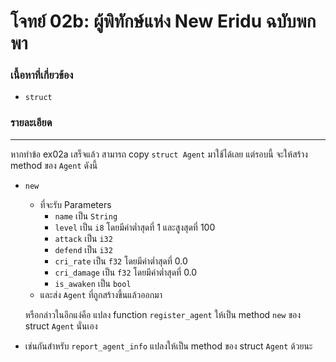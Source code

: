 # โจทย์ 02b: ผู้พิทักษ์แห่ง New Eridu ฉบับพกพา

### เนื้อหาที่เกี่ยวข้อง
- `struct`

### รายละเอียด

---
หากทำข้อ ex02a เสร็จแล้ว สามารถ copy `struct Agent` มาใช้ได้เลย แต่รอบนี้ จะให้สร้าง method ของ `Agent` ดังนี้
- `new`
    - ที่จะรับ Parameters
        - `name` เป็น `String`
        - `level` เป็น `i8` โดยมีค่าต่ำสุดที่ 1 และสูงสุดที่ 100
        - `attack` เป็น `i32`
        - `defend` เป็น `i32`
        - `cri_rate` เป็น `f32` โดยมีค่าต่ำสุดที่ 0.0
        - `cri_damage` เป็น `f32` โดยมีค่าต่ำสุดที่ 0.0
        - `is_awaken` เป็น `bool`
    - และส่ง `Agent` ที่ถูกสร้างขึ้นแล้วออกมา
    
    หรือกล่าวในอีกแง่คือ แปลง function `register_agent` ให้เป็น method `new` ของ struct `Agent` นั่นเอง

- เช่นกันสำหรับ `report_agent_info` แปลงให้เป็น method ของ struct `Agent` ด้วยนะ
